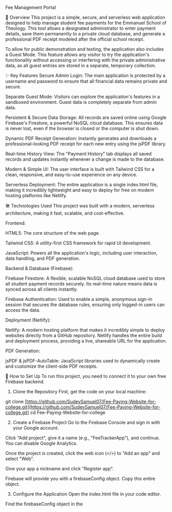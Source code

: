 Fee Management Portal


📖 Overview
This project is a simple, secure, and serverless web application designed to help manage student fee payments for the Emmanuel School of Theology. This tool allows a designated administrator to enter payment details, save them permanently to a private cloud database, and generate a professional PDF receipt modeled after the official school receipt.

To allow for public demonstration and testing, the application also includes a Guest Mode. This feature allows any visitor to try the application's functionality without accessing or interfering with the private administrative data, as all guest entries are stored in a separate, temporary collection.

✨ Key Features
Secure Admin Login: The main application is protected by a username and password to ensure that all financial data remains private and secure.

Separate Guest Mode: Visitors can explore the application's features in a sandboxed environment. Guest data is completely separate from admin data.

Persistent & Secure Data Storage: All records are saved online using Google Firebase's Firestore, a powerful NoSQL cloud database. This ensures data is never lost, even if the browser is closed or the computer is shut down.

Dynamic PDF Receipt Generation: Instantly generates and downloads a professional-looking PDF receipt for each new entry using the jsPDF library.

Real-time History View: The "Payment History" tab displays all saved records and updates instantly whenever a change is made to the database.

Modern & Simple UI: The user interface is built with Tailwind CSS for a clean, responsive, and easy-to-use experience on any device.

Serverless Deployment: The entire application is a single index.html file, making it incredibly lightweight and easy to deploy for free on modern hosting platforms like Netlify.

🛠️ Technologies Used
This project was built with a modern, serverless architecture, making it fast, scalable, and cost-effective.

Frontend:

HTML5: The core structure of the web page.

Tailwind CSS: A utility-first CSS framework for rapid UI development.

JavaScript: Powers all the application's logic, including user interaction, data handling, and PDF generation.

Backend & Database (Firebase):

Firebase Firestore: A flexible, scalable NoSQL cloud database used to store all student payment records securely. Its real-time nature means data is synced across all clients instantly.

Firebase Authentication: Used to enable a simple, anonymous sign-in session that secures the database rules, ensuring only logged-in users can access the data.

Deployment (Netlify):

Netlify: A modern hosting platform that makes it incredibly simple to deploy websites directly from a GitHub repository. Netlify handles the entire build and deployment process, providing a live, shareable URL for the application.

PDF Generation:

jsPDF & jsPDF-AutoTable: JavaScript libraries used to dynamically create and customize the client-side PDF receipts.

🚀 How to Set Up
To run this project, you need to connect it to your own free Firebase backend.

1. Clone the Repository
First, get the code on your local machine:

git clone [https://github.com/SudevSamuel07/Fee-Paying-Website-for-college.git](https://github.com/SudevSamuel07/Fee-Paying-Website-for-college.git)
cd Fee-Paying-Website-for-college

2. Create a Firebase Project
Go to the Firebase Console and sign in with your Google account.

Click "Add project", give it a name (e.g., "FeeTrackerApp"), and continue. You can disable Google Analytics.

Once the project is created, click the web icon (</>) to "Add an app" and select "Web".

Give your app a nickname and click "Register app".

Firebase will provide you with a firebaseConfig object. Copy this entire object.

3. Configure the Application
Open the index.html file in your code editor.

Find the firebaseConfig object in the <script type="module"> section.

Paste your unique firebaseConfig object that you copied from Firebase, replacing the placeholder keys.

4. Configure Firebase Services
In your Firebase project, go to the Build > Authentication section.

Click the "Sign-in method" tab.

Click on "Anonymous" from the list of providers, enable the toggle switch, and click Save.

Next, go to the Build > Firestore Database section.

Click "Create database" and start in test mode. Choose a server location close to you.

Go to the "Rules" tab in Firestore and replace the existing rules with the following to enable secure data separation:

rules_version = '2';
service cloud.firestore {
  match /databases/{database}/documents {
    // Admin data is private
    match /students_admin/{docId} {
      allow read, write: if request.auth != null;
    }

    // Guest data is public
    match /students_guest/{docId} {
      allow read, write: if request.auth != null;
    }
  }
}

Click "Publish".

Your application is now fully configured and ready to use!

💻 How to Use
Open the index.html file in your web browser or visit the live Netlify URL.

You will be presented with the login screen:

For Admin Access: Enter the username and password set inside the index.html file. This will give you access to the private admin data.

For Guest Access: Click the "Continue as Guest" button. This will give you access to a separate, public database for testing.

🌐 Deployment with Netlify
You can host this website for free.

Push your updated code (with your Firebase keys) to your GitHub repository.

Sign up for a free account at Netlify using your GitHub account.

Click "Add new site" > "Import from Git".

Select your GitHub repository.

The default deployment settings will work perfectly. Click "Deploy site".

Netlify will provide you with a live URL for your application.

